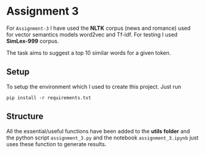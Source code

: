 # Assignment 3

For `Assignment-3` I have used the **NLTK** corpus
 (news and romance) used for vector semantics models word2vec and Tf-idf. For testing I used **SimLex-999** corpus.

The task aims to suggest a top 10 similar words for a given token.

## Setup

To setup the environment which I used to create this project. Just run 

```
pip install -r requirements.txt
```

## Structure

All the essential/useful functions have been added to the **utils folder** and the python script `assignment_3.py` and the notebook `assignment_3.ipynb` just uses these function to generate results.
